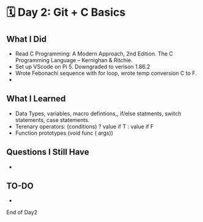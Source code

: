 # 🗓️ Day 2: Git + C Basics

## What I Did
- Read C Programming: A Modern Approach, 2nd Edition.
The C Programming Language – Kernighan & Ritchie.
- Set up VScode on Pi 5. Downgraded to verison 1.86.2
- Wrote Febonachi sequence with for loop, wrote temp conversion C to F.
- 

## What I Learned
- Data Types, variables, macro defintions,, if/else statments, switch statements, case statements.
- Terenary operators: (conditions) ? value if T : value if F
- Function prototypes (void func ( args))

## Questions I Still Have
- 

## TO-DO
- 
End of Day2